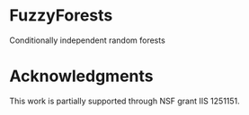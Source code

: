 FuzzyForests
=============

Conditionally independent random forests

# Acknowledgments

This work is partially supported through NSF grant IIS 1251151.
